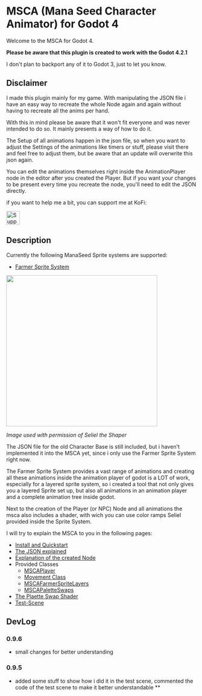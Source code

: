 # MSCA (Mana Seed Character Animator) for Godot 4
Welcome to the MSCA for Godot 4. 

__Please be aware that this plugin is created to work with the Godot 4.2.1__

I don't plan to backport any of it to Godot 3, just to let you know.

## Disclaimer
I made this plugin mainly for my game. With manipulating the JSON file i have an easy way to recreate the whole Node again and again without having to recreate all the anims per hand. 

With this in mind please be aware that it won't fit everyone and was never intended to do so. It mainly presents a way of how to do it.

The Setup of all animations happen in the json file, so when you want to adjust the Settings of the animations like timers or stuff, please visit there and feel free to adjust them, but be aware that an update will overwrite this json again.

You can edit the animations themselves right inside the AnimationPlayer node in the editor after you created the Player. But if you want your changes to be present every time you recreate the node, you'll need to edit the JSON directly.

if you want to help me a bit, you can support me at KoFi: 

<a href='https://ko-fi.com/F1F1BJIJL' target='_blank'><img height='36' style='border:0px;height:36px;' src='https://storage.ko-fi.com/cdn/kofi4.png?v=3' border='0' alt='Support me at ko-fi.com' /></a>

## Description
Currently the following ManaSeed Sprite systems are supported:
- [Farmer Sprite System](https://seliel-the-shaper.itch.io/farmer-base)
  
<a href="https://seliel-the-shaper.itch.io/farmer-base" target="_blank"><img src="https://github.com/feendrache/Godot4_msca/assets/33016907/4a15f9d3-8190-4d47-8e70-786824704491" width="400"/></a>

*Image used with permission of Seliel the Shaper*

The JSON file for the old Character Base is still included, but i haven't implemented it into the MSCA yet, since i only use the Farmer Sprite System right now.

The Farmer Sprite System provides a vast range of animations and creating all these animations inside the animation player of godot is a LOT of work, especially for a layered sprite system, so i created a tool that not only gives you a layered Sprite set up, but also all animations in an animation player and a complete animation tree inside godot. 

Next to the creation of the Player (or NPC) Node and all animations the msca also includes a shader, with wich you can use color ramps Seliel provided inside the Sprite System.

I will try to explain the MSCA to you in the following pages:
- [Install and Quickstart](/docs/quickstart.md)
- [The JSON explained](/docs/jsons_explained.md)
- [Explanation of the created Node](/docs/player_node.md)
- Provided Classes
  - [MSCAPlayer](docs/MSCAPlayer.md)
  - [Movement Class](docs/movement.md)
  - [MSCAFarmerSpriteLayers](docs/MSCAFarmerSpriteLayers.md)
  - [MSCAPaletteSwaps](docs/MSCAPaletteSwaps.md)
- [The Plaette Swap Shader](docs/paletteShader.md)
- [Test-Scene](docs/TestScene.md)

## DevLog
### 0.9.6
- small changes for better understanding
### 0.9.5
- added some stuff to show how i did it in the test scene, commented the code of the test scene to make it better understandable
**

